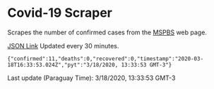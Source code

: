 # Covid-19 Scraper

Scrapes the number of confirmed cases from the [MSPBS](https://www.mspbs.gov.py/covid-19.php) web page.

[JSON Link](https://jmayalag.github.io/covid19-scrape/cases.json)
Updated every 30 minutes.
```
{"confirmed":11,"deaths":0,"recovered":0,"timestamp":"2020-03-18T16:33:53.024Z","pyt":"3/18/2020, 13:33:53 GMT-3"}
```
Last update (Paraguay Time): 3/18/2020, 13:33:53 GMT-3